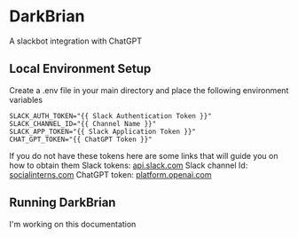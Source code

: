 # DarkBrian
A slackbot integration with ChatGPT

## Local Environment Setup

Create a .env file in your main directory and place the following environment variables
```
SLACK_AUTH_TOKEN="{{ Slack Authentication Token }}"
SLACK_CHANNEL_ID="{{ Channel Name }}"
SLACK_APP_TOKEN="{{ Slack Application Token }}"
CHAT_GPT_TOKEN="{{ ChatGPT Token }}"
```
If you do not have these tokens here are some links that will guide you on how to obtain them 
Slack tokens: [api.slack.com](https://api.slack.com/tutorials/tracks/getting-a-token)
Slack channel Id: [socialinterns.com](https://help.socialintents.com/article/148-how-to-find-your-slack-team-id-and-slack-channel-id#:~:text=the%20Team%20ID.-,Open%20any%20web%20browser%20and%20log%20in%20to%20your%20Slack,represents%20your%20Slack%20Channel%20ID.)
ChatGPT token: [platform.openai.com](https://platform.openai.com/account/api-keys)

## Running DarkBrian
I'm working on this documentation

